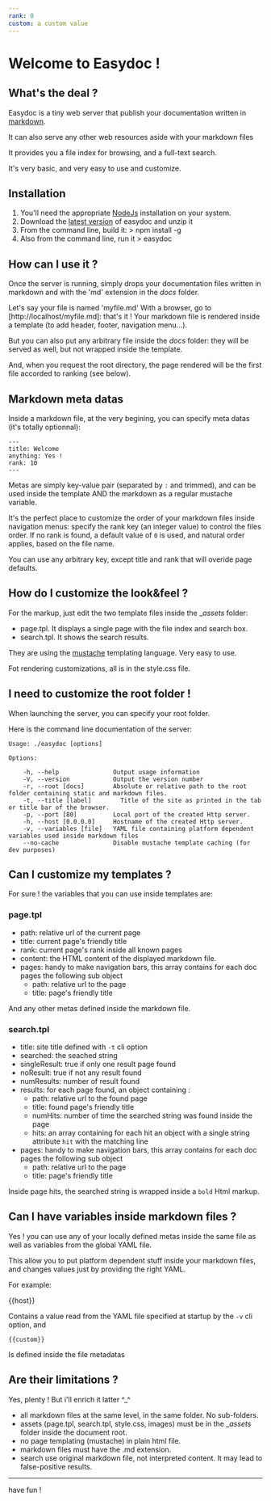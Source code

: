 ```yaml
---
rank: 0
custom: a custom value
---
```


# Welcome to Easydoc !

## What's the deal ?

Easydoc is a tiny web server that publish your documentation written in 
[markdown](http://daringfireball.net/projects/markdown/ "markdown official website").

It can also serve any other web resources aside with your markdown files

It provides you a file index for browsing, and a full-text search.

It's very basic, and very easy to use and customize.


## Installation

1. You'll need the appropriate [NodeJs](http://nodejs.org/#download) installation on your system.
2. Download the [latest version](https://github.com/feugy/easydoc/zipball/master) of easydoc and unzip it
3. From the command line, build it: > npm install -g
4. Also from the command line, run it > easydoc


## How can I use it ?

Once the server is running, simply drops your documentation files written in 
markdown and with the 'md' extension in the _docs_ folder.

Let's say your file is named 'myfile.md'
With a browser, go to [http://localhost/myfile.md]: that's it !
Your markdown file is rendered inside a template (to add header, footer, navigation menu...).

But you can also put any arbitrary file inside the _docs_ folder: they will be served as well, but not wrapped inside the template.

And, when you request the root directory, the page rendered will be the first file accorded to ranking (see below).


## Markdown meta datas

Inside a markdown file, at the very begining, you can specify meta datas (it's totally optionnal):

    ---
    title: Welcome
    anything: Yes !
    rank: 10
    ---

Metas are simply key-value pair (separated by `:` and trimmed), and can be used inside the template AND the markdown as a regular mustache variable.

It's the perfect place to customize the order of your markdown files inside navigation menus: specify the rank key (an integer value) to control the files order. If no rank is found, a default value of `0` is used, and natural order applies, based on the file name.

You can use any arbitrary key, except title and rank that will overide page defaults.


## How do I customize the look&feel ?

For the markup, just edit the two template files inside the __assets_ folder:

- page.tpl. It displays a single page with the file index and search box.
- search.tpl. It shows the search results.

They are using the [mustache](http://mustache.github.com/) templating language. Very easy to use.

Fot rendering customizations, all is in the style.css file.


## I need to customize the root folder !

When launching the server, you can specify your root folder. 

Here is the command line documentation of the server:

    Usage: ./easydoc [options]
    
    Options:
    
        -h, --help               Output usage information
        -V, --version            Output the version number
        -r, --root [docs]        Absolute or relative path to the root folder containing static and markdown files.
        -t, --title [label]        Title of the site as printed in the tab or title bar of the browser.
        -p, --port [80]          Local port of the created Http server.
        -h, --host [0.0.0.0]     Hostname of the created Http server.
        -v, --variables [file]   YAML file containing platform dependent variables used inside markdown files
        --no-cache               Disable mustache template caching (for dev purposes)


## Can I customize my templates ?

For sure ! the variables that you can use inside templates are:

### page.tpl

- path: relative url of the current page
- title: current page's friendly title
- rank: current page's rank inside all known pages
- content: the HTML content of the displayed markdown file.
- pages: handy to make navigation bars, this array contains for each doc pages the following sub object
    - path: relative url to the page
    - title: page's friendly title

And any other metas defined inside the markdown file.

### search.tpl

- title: site title defined with `-t` cli option
- searched: the seached string
- singleResult: true if only one result page found
- noResult: true if not any result found
- numResults: number of result found
- results: for each page found, an object containing :
    - path: relative url to the found page
    - title: found page's friendly title
    - numHits: number of time the searched string was found inside the page
    - hits: an array containing for each hit an object with a single string attribute `hit` with the matching line
- pages: handy to make navigation bars, this array contains for each doc pages the following sub object
    - path: relative url to the page
    - title: page's friendly title

Inside page hits, the searched string is wrapped inside a `bold` Html markup.


## Can I have variables inside markdown files ?

Yes ! you can use any of your locally defined metas inside the same file as well as variables from the global YAML file.

This allow you to put platform dependent stuff inside your markdown files, and changes values just by providing the right YAML.

For example:

   {{host}}

Contains a value read from the YAML file specified at startup by the `-v` cli option, and

    {{custom}}

Is defined inside the file metadatas


## Are their limitations ?

Yes, plenty ! But i'll enrich it latter ^_^

- all markdown files at the same level, in the same folder. No sub-folders.
- assets (page.tpl, search.tpl, style.css, images) must be in the __assets_ folder inside the document root.
- no page templating (mustache) in plain html file.
- markdown files must have the .md extension.
- search use original markdown file, not interpreted content. It may lead to false-positive results.

---
  have fun !

